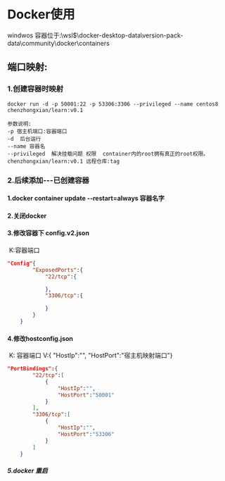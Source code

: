# Docker使用

windwos 容器位于:\\wsl$\docker-desktop-data\version-pack-data\community\docker\containers

## 端口映射:      

### 1.创建容器时映射

```shell
docker run -d -p 50001:22 -p 53306:3306 --privileged --name centos8 chenzhongxian/learn:v0.1
```

```shell
参数说明:
-p 宿主机端口:容器端口
-d  后台运行
--name 容器名 
--privileged  解决挂载问题 权限  container内的root拥有真正的root权限。
chenzhongxian/learn:v0.1 远程仓库:tag
```



### 2.后续添加---已创建容器

#### 	1.docker container update --restart=always 容器名字

#### 	2.关闭docker 

#### 	3.修改容器下 config.v2.json

​			 K:容器端口

```json
"Config"{
        "ExposedPorts":{
            "22/tcp":{

            },
            "3306/tcp":{

            }
        }
	}
```

#### 	4.修改hostconfig.json

​			K: 容器端口  V:{ "HostIp":"", "HostPort":"宿主机映射端口"}

```json
"PortBindings":{
        "22/tcp":[
            {
                "HostIp":"",
                "HostPort":"50001"
            }
        ],
        "3306/tcp":[
            {
                "HostIp":"",
                "HostPort":"53306"
            }
        ]
    }
```

##### 	5.docker 重启



